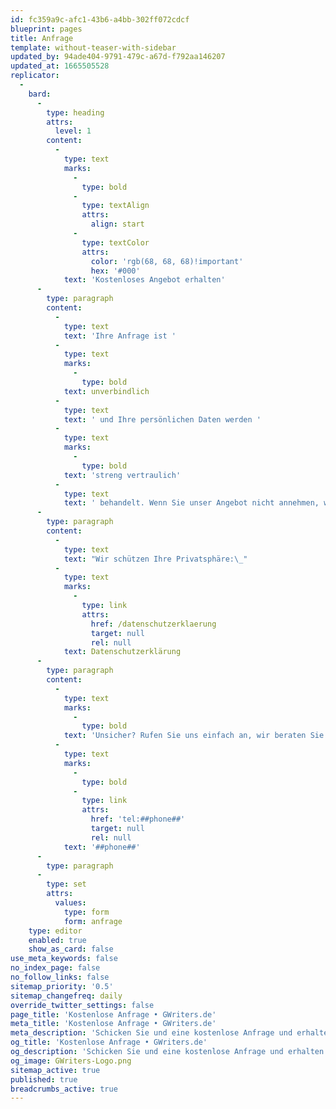 ```yaml
---
id: fc359a9c-afc1-43b6-a4bb-302ff072cdcf
blueprint: pages
title: Anfrage
template: without-teaser-with-sidebar
updated_by: 94ade404-9791-479c-a67d-f792aa146207
updated_at: 1665505528
replicator:
  -
    bard:
      -
        type: heading
        attrs:
          level: 1
        content:
          -
            type: text
            marks:
              -
                type: bold
              -
                type: textAlign
                attrs:
                  align: start
              -
                type: textColor
                attrs:
                  color: 'rgb(68, 68, 68)!important'
                  hex: '#000'
            text: 'Kostenloses Angebot erhalten'
      -
        type: paragraph
        content:
          -
            type: text
            text: 'Ihre Anfrage ist '
          -
            type: text
            marks:
              -
                type: bold
            text: unverbindlich
          -
            type: text
            text: ' und Ihre persönlichen Daten werden '
          -
            type: text
            marks:
              -
                type: bold
            text: 'streng vertraulich'
          -
            type: text
            text: ' behandelt. Wenn Sie unser Angebot nicht annehmen, werden Ihre Daten innerhalb weniger Tage gelöscht!'
      -
        type: paragraph
        content:
          -
            type: text
            text: "Wir schützen Ihre Privatsphäre:\_"
          -
            type: text
            marks:
              -
                type: link
                attrs:
                  href: /datenschutzerklaerung
                  target: null
                  rel: null
            text: Datenschutzerklärung
      -
        type: paragraph
        content:
          -
            type: text
            marks:
              -
                type: bold
            text: 'Unsicher? Rufen Sie uns einfach an, wir beraten Sie gerne & kostenlos: '
          -
            type: text
            marks:
              -
                type: bold
              -
                type: link
                attrs:
                  href: 'tel:##phone##'
                  target: null
                  rel: null
            text: '##phone##'
      -
        type: paragraph
      -
        type: set
        attrs:
          values:
            type: form
            form: anfrage
    type: editor
    enabled: true
    show_as_card: false
use_meta_keywords: false
no_index_page: false
no_follow_links: false
sitemap_priority: '0.5'
sitemap_changefreq: daily
override_twitter_settings: false
page_title: 'Kostenlose Anfrage • GWriters.de'
meta_title: 'Kostenlose Anfrage • GWriters.de'
meta_description: 'Schicken Sie und eine kostenlose Anfrage und erhalten Sie innerhalb kürzester Zeit ein individuelles Angebot und unverbindliche Beratung durch einen unserer Experten!'
og_title: 'Kostenlose Anfrage • GWriters.de'
og_description: 'Schicken Sie und eine kostenlose Anfrage und erhalten Sie innerhalb kürzester Zeit ein individuelles Angebot und unverbindliche Beratung durch einen unserer Experten!'
og_image: GWriters-Logo.png
sitemap_active: true
published: true
breadcrumbs_active: true
---
```

